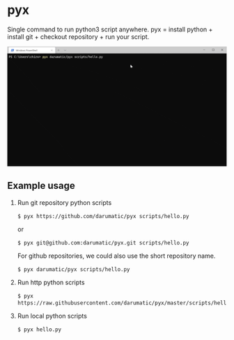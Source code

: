 # pyx

Single command to run python3 script anywhere. pyx = install python + install git + checkout repository + run your script.


![Alt text](docs/example.gif?raw=true "pyx example")


## Example usage

1) Run git repository python scripts

   ```
   $ pyx https://github.com/darumatic/pyx scripts/hello.py
   ```
   
   or 
   
   ```
   $ pyx git@github.com:darumatic/pyx.git scripts/hello.py
   ```
   
   For github repositories, we could also use the short repository name.
   
   ```
   $ pyx darumatic/pyx scripts/hello.py
   ```
   
3) Run http python scripts

   ```
   $ pyx https://raw.githubusercontent.com/darumatic/pyx/master/scripts/hello.py
   ```
   
4) Run local python scripts
   
   ```
   $ pyx hello.py
   ```
